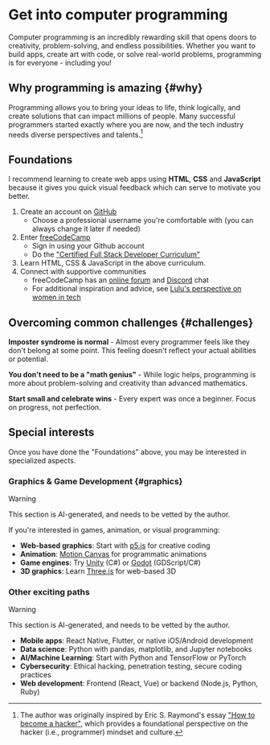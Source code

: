 # Get into computer programming

Computer programming is an incredibly rewarding skill that opens doors to creativity, problem-solving, and endless possibilities. Whether you want to build apps, create art with code, or solve real-world problems, programming is for everyone - including you!

## Why programming is amazing {#why}

Programming allows you to bring your ideas to life, think logically, and create solutions that can impact millions of people. Many successful programmers started exactly where you are now, and the tech industry needs diverse perspectives and talents.[^1]

[^1]: The author was originally inspired by Eric S. Raymond's essay ["How to become a hacker"](http://www.catb.org/esr/faqs/hacker-howto.html), which provides a foundational perspective on the hacker (i.e., programmer) mindset and culture.

## Foundations

I recommend learning to create web apps using **HTML**, **CSS** and **JavaScript** because it gives you quick visual feedback which can serve to motivate you better.

1. Create an account on [GitHub](https://github.com/)
    - Choose a professional username you're comfortable with (you can always change it later if needed)
1. Enter [freeCodeCamp](https://www.freecodecamp.org/)
      - Sign in using your Github account 
      - Do the ["Certified Full Stack Developer Curriculum"](https://www.freecodecamp.org/learn/full-stack-developer/)
1. Learn HTML, CSS & JavaScript in the above curriculum.
1. Connect with supportive communities
    - freeCodeCamp has an [online forum](https://forum.freecodecamp.org/) and [Discord](https://chat.freecodecamp.org/) chat
    - For additional inspiration and advice, see [Lulu's perspective on women in tech](https://x.com/lulumeservey/status/1949191738272158003)

## Overcoming common challenges {#challenges}

**Imposter syndrome is normal** - Almost every programmer feels like they don't belong at some point. This feeling doesn't reflect your actual abilities or potential.

**You don't need to be a "math genius"** - While logic helps, programming is more about problem-solving and creativity than advanced mathematics.

**Start small and celebrate wins** - Every expert was once a beginner. Focus on progress, not perfection.


## Special interests

Once you have done the "Foundations" above, you may be interested in specialized aspects.

### Graphics & Game Development {#graphics}

> [!warning] 
> This section is AI-generated, and needs to be vetted by the author.

If you're interested in games, animation, or visual programming:

- **Web-based graphics**: Start with [p5.js](https://p5js.org/) for creative coding
- **Animation**: [Motion Canvas](https://motioncanvas.io/) for programmatic animations
- **Game engines**: Try [Unity](https://unity.com/) (C\#) or [Godot](https://godotengine.org/) (GDScript/C\#)
- **3D graphics**: Learn [Three.js](https://threejs.org/) for web-based 3D

### Other exciting paths

> [!warning] 
> This section is AI-generated, and needs to be vetted by the author.

- **Mobile apps**: React Native, Flutter, or native iOS/Android development
- **Data science**: Python with pandas, matplotlib, and Jupyter notebooks
- **AI/Machine Learning**: Start with Python and TensorFlow or PyTorch
- **Cybersecurity**: Ethical hacking, penetration testing, secure coding practices
- **Web development**: Frontend (React, Vue) or backend (Node.js, Python, Ruby)
